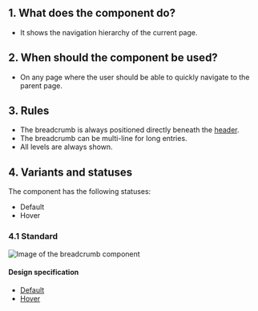 ## 1. What does the component do?
* It shows the navigation hierarchy of the current page.


## 2. When should the component be used?
* On any page where the user should be able to quickly navigate to the parent page.


## 3. Rules
* The breadcrumb is always positioned directly beneath the [header](https://digital.sbb.ch/de/webapps/modules/header).
* The breadcrumb can be multi-line for long entries.
* All levels are always shown.


## 4. Variants and statuses
The component has the following statuses:
* Default
* Hover

### 4.1 Standard
![Image of the breadcrumb component](https://raw.githubusercontent.com/sbb-design-systems/sbb-design-system/master/webapp/components/breadcrumb/images/breadcrumb_default.png 'class: image')

#### Design specification
*   [Default](https://sbb.invisionapp.com/d/main#/console/17140415/355318380/inspect)
*   [Hover](https://sbb.invisionapp.com/d/main#/console/17140415/355318381/inspect)
